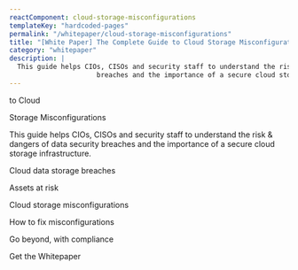 ```yaml
---
reactComponent: cloud-storage-misconfigurations
templateKey: "hardcoded-pages"
permalink: "/whitepaper/cloud-storage-misconfigurations"
title: "[White Paper] The Complete Guide to Cloud Storage Misconfigurations - Cyscale"
category: "whitepaper"
description: |
  This guide helps CIOs, CISOs and security staff to understand the risk & dangers of data security
                      breaches and the importance of a secure cloud storage infrastructure.
---
```


to Cloud

Storage Misconfigurations

This guide helps CIOs, CISOs and security staff to understand the risk &
                                            dangers of data security breaches and the importance of a secure cloud
                                            storage infrastructure.

Cloud data storage breaches

Assets at risk

Cloud storage misconfigurations

How to fix misconfigurations

Go beyond, with compliance

Get the Whitepaper


